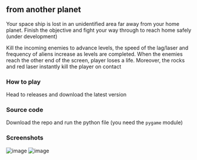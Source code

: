 ## from another planet
Your space ship is lost in an unidentified area far away from your home planet. Finish the objective and fight your way through to reach home safely (under development)

Kill the incoming enemies to advance levels, the speed of the lag/laser and frequency of aliens increase as levels are completed. When the enemies reach the other end of the screen, player loses a life. Moreover, the rocks and red laser instantly kill the player on contact

### How to play 
Head to releases and download the latest version 

### Source code 
Download the repo and run the python file (you need the ``pygame`` module)

### Screenshots 
![image](https://user-images.githubusercontent.com/91330011/211586484-cb580249-1dc3-4c79-b3f3-fbedf5afc676.png)
![image](https://user-images.githubusercontent.com/91330011/211586465-996703e3-61b1-4f20-8a16-92a44d362602.png)

